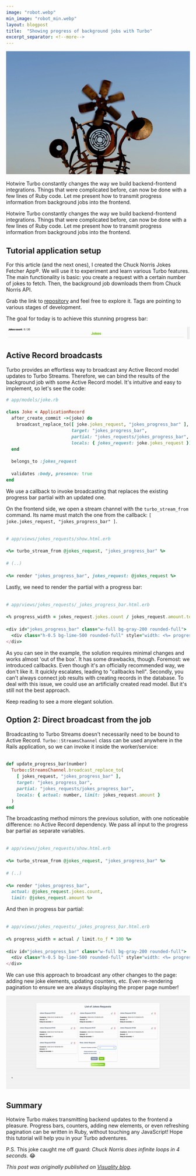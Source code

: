 ```yaml
---
image: "robot.webp"
min_image: "robot_min.webp"
layout: blogpost
title:  "Showing progress of background jobs with Turbo"
excerpt_separator: <!--more-->
---
```


![image](/images/robot.webp)

Hotwire Turbo constantly changes the way we build backend-frontend integrations. Things that were complicated before, can now be done with a few lines of Ruby code. Let me present how to transmit progress information from background jobs into the frontend.

<!--more-->

Hotwire Turbo constantly changes the way we build backend-frontend integrations. Things that were complicated before, can now be done with a few lines of Ruby code. Let me present how to transmit progress information from background jobs into the frontend.


## Tutorial application setup

For this article (and the next ones), I created the Chuck Norris Jokes Fetcher App®. We will use it to experiment and learn various Turbo features. The main functionality is basic: you create a request with a certain number of jokes to fetch. Then, the background job downloads them from Chuck Norris API.

Grab the link to [repository](https://github.com/maikhel/hotwire-jokes) and feel free to explore it. Tags are pointing to various stages of development.

The goal for today is to achieve this stunning progress bar:

![image](/images/progress_bar.gif)

## Active Record broadcasts

Turbo provides an effortless way to broadcast any Active Record model updates to Turbo Streams. Therefore, we can bind the results of the background job with some Active Record model. It's intuitive and easy to implement, so let's see the code:


```ruby
# app/models/joke.rb

class Joke < ApplicationRecord
  after_create_commit ->(joke) do
    broadcast_replace_to([ joke.jokes_request, "jokes_progress_bar" ],
                         target: "jokes_progress_bar",
                         partial: "jokes_requests/jokes_progress_bar",
                         locals: { jokes_request: joke.jokes_request })
  end

  belongs_to :jokes_request

  validates :body, presence: true
end
```

We use a callback to invoke broadcasting that replaces the existing progress bar partial with an updated one. 

On the frontend side, we open a stream channel with the `turbo_stream_from` command. Its name must match the one from the callback: `[ joke.jokes_request, "jokes_progress_bar" ]`.

```ruby

# app/views/jokes_requests/show.html.erb

<%= turbo_stream_from @jokes_request, "jokes_progress_bar" %>

# (..)

<%= render "jokes_progress_bar", jokes_request: @jokes_request %>
```

Lastly, we need to render the partial with a progress bar:


```ruby

# app/views/jokes_requests/_jokes_progress_bar.html.erb

<% progress_width = jokes_request.jokes.count / jokes_request.amount.to_f * 100 %>

<div id="jokes_progress_bar" class="w-full bg-gray-200 rounded-full">
  <div class="h-0.5 bg-lime-500 rounded-full" style="width: <%= progress_width.to_i %>%;"></div>
</div>
```

As you can see in the example, the solution requires minimal changes and works almost 'out of the box'. It has some drawbacks, though. Foremost: we introduced callbacks. Even though it's an officially recommended way, we don't like it. It quickly escalates, leading to "callbacks hell".
Secondly, you can't always connect job results with creating records in the database. To deal with this issue, we could use an artificially created read model. But it's still not the best approach.

Keep reading to see a more elegant solution.

## Option 2: Direct broadcast from the job

Broadcasting to Turbo Streams doesn't necessarily need to be bound to Active Record. `Turbo::StreamsChannel` class can be used anywhere in the Rails application, so we can invoke it inside the worker/service:

```ruby

def update_progress_bar(number)
  Turbo::StreamsChannel.broadcast_replace_to(
    [ jokes_request, "jokes_progress_bar" ],
    target: "jokes_progress_bar",
    partial: "jokes_requests/jokes_progress_bar",
    locals: { actual: number, limit: jokes_request.amount }
  )
end
```

The broadcasting method mirrors the previous solution, with one noticeable difference: no Active Record dependency. We pass all input to the progress bar partial as separate variables.


```ruby

# app/views/jokes_requests/show.html.erb

<%= turbo_stream_from @jokes_request, "jokes_progress_bar" %>

# (..)

<%= render "jokes_progress_bar",
  actual: @jokes_request.jokes.count, 
  limit: @jokes_request.amount %>
```

And then in progress bar partial:

```ruby

# app/views/jokes_requests/_jokes_progress_bar.html.erb

<% progress_width = actual / limit.to_f * 100 %>

<div id="jokes_progress_bar" class="w-full bg-gray-200 rounded-full">
  <div class="h-0.5 bg-lime-500 rounded-full" style="width: <%= progress_width.to_i %>%;"></div>
</div>
```


We can use this approach to broadcast any other changes to the page: adding new joke elements, updating counters, etc. Even re-rendering pagination to ensure we are always displaying the proper page number! 

![image](/images/progress_pagination.gif)

## Summary

Hotwire Turbo makes transmitting backend updates to the frontend a pleasure. Progress bars, counters, adding new elements, or even refreshing pagination can be written in Ruby, without touching any JavaScript! Hope this tutorial will help you in your Turbo adventures.

P.S. This joke caught me off guard: _Chuck Norris does infinite loops in 4 seconds._ 😂


*This post was originally published on [Visuality blog](https://www.visuality.pl/posts/showing-progress-of-background-jobs-with-turbo).*
